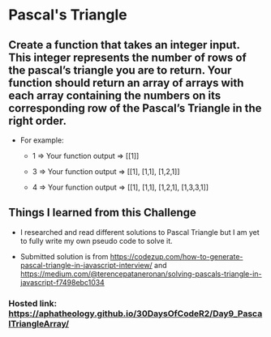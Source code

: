 # Pascal's Triangle

## Create a function that takes an integer input. This integer represents the number of rows of the pascal’s triangle you are to return. Your function should return an array of arrays with each array containing the numbers on its corresponding row of the Pascal’s Triangle in the right order.


- For example: 

    - 1  => Your function output =>  [[1]] 

    - 3 => Your function output => [[1], [1,1], [1,2,1]]

    - 4 => Your function output => [[1], [1,1], [1,2,1], [1,3,3,1]]

 

## Things I learned from this Challenge

- I researched and read different solutions to Pascal Triangle but I am yet to fully write my own pseudo code to solve it.

- Submitted solution is from https://codezup.com/how-to-generate-pascal-triangle-in-javascript-interview/ and https://medium.com/@terencepataneronan/solving-pascals-triangle-in-javascript-f7498ebc1034



### Hosted link: https://aphatheology.github.io/30DaysOfCodeR2/Day9_PascalTriangleArray/
